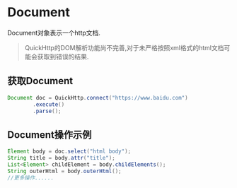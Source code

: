 # Document

Document对象表示一个http文档.

> QuickHttp的DOM解析功能尚不完善,对于未严格按照xml格式的html文档可能会获取到错误的结果.

## 获取Document

```java
Document doc = QuickHttp.connect("https://www.baidu.com")
        .execute()
        .parse();
```

## Document操作示例

```java
Element body = doc.select("html body");
String title = body.attr("title");
List<Element> childElement = body.childElements();
String outerHtml = body.outerHtml();
//更多操作......
```